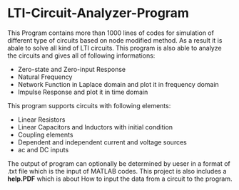 # LTI-Circuit-Analyzer-Program
This Program contains more than 1000 lines of codes for simulation of different type of circuits based on node modified method. As a result it is abale to solve all kind of LTI circuits. This program is also able to analyze the circuits and gives all of following informations:

* Zero-state and Zero-input Response
* Natural Frequency
* Network Function in Laplace domain and plot it in frequency domain
* Impulse Response and plot it in time domain


This program supports circuits with following elements:

* Linear Resistors
* Linear Capacitors and Inductors with initial condition
* Coupling elements
* Dependent and independent current and voltage sources
* ac and DC inputs

The output of program can optionally be determined by ueser in a format of .txt file which is the input of MATLAB codes. This project is also includes a **help.PDF** which is about How to input the data from a circuit to the program. 
